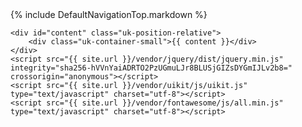 <!DOCTYPE html>
<html lang="en">
<head>
    <meta charset="UTF-8">
    <meta name="viewport" content="width=device-width, initial-scale=1.0">
    <meta http-equiv="X-UA-Compatible" content="ie=edge">
    <title>{{ page.title }} | {{ page.description }}</title>
    <link rel="stylesheet" href="{{ site.url }}/vendor/uikit/css/uikit.css" />
    <link rel="stylesheet" href="{{ site.url }}/vendor/fontawesome/css/all.min.css">
    <link rel="shortcut icon" href="{{ site.url }}/favicon.jpg" type="image/x-icon" />
    <style>
        #content {
            margin-top: -3rem;
        }
    </style>
</head>
<body>
    {% include DefaultNavigationTop.markdown %}
    <!--div id="offcanvas-push" uk-offcanvas="mode: push; overlay: true">
        <div class="uk-offcanvas-bar uk-background-default">
            <button class="uk-offcanvas-close" type="button" uk-close></button>
            <h3>General</h3>
            <ul class="uk-nav-default uk-nav-parent-icon" uk-nav>
                <li class="uk-active"><a href="#">General</a></li>
                <li><a href="{{ site.url }}/index.html"><span class="uk-margin-small-right" uk-icon="icon: home"></span> Home</a></li>
                <li><a href="{{ site.url }}/about.html"><span class="uk-margin-small-right" uk-icon="icon: info"></span> About me</a></li>
            </ul>
        </div>
    </div-->
    
    <div id="content" class="uk-position-relative">
        <div class="uk-container-small">{{ content }}</div>
    </div>
    <script src="{{ site.url }}/vendor/jquery/dist/jquery.min.js" integrity="sha256-hVVnYaiADRTO2PzUGmuLJr8BLUSjGIZsDYGmIJLv2b8=" crossorigin="anonymous"></script>
    <script src="{{ site.url }}/vendor/uikit/js/uikit.js" type="text/javascript" charset="utf-8"></script>
    <script src="{{ site.url }}/vendor/fontawesome/js/all.min.js" type="text/javascript" charset="utf-8"></script>
</body>
</html>